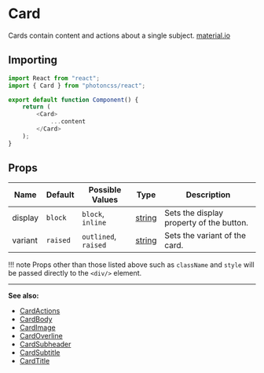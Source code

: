 # Card
Cards contain content and actions about a single subject. [material.io](https://material.io/components/cards)

## Importing

```js hl_lines="2 6 7 8"
import React from "react";
import { Card } from "photoncss/react";

export default function Component() {
	return (
		<Card>
			...content
		</Card>
	);
}
```

## Props
| Name | Default | Possible Values | Type | Description |
| - | - | - | - | - |
| display | `block` | `block`, `inline` | [string](https://developer.mozilla.org/en-US/docs/Web/JavaScript/Reference/Global_Objects/String) | Sets the display property of the button. |
| variant | `raised` | `outlined`, `raised` | [string](https://developer.mozilla.org/en-US/docs/Web/JavaScript/Reference/Global_Objects/String) | Sets the variant of the card. |
!!! note
	Props other than those listed above such as `className` and `style` will be passed directly to the `<div/>` element.

***
**See also:**

* [CardActions](../cardactions/)
* [CardBody](../cardbody/)
* [CardImage](../cardimage/)
* [CardOverline](../cardoverline/)
* [CardSubheader](../cardsubheader/)
* [CardSubtitle](../cardsubtitle/)
* [CardTitle](../cardtitle/)
